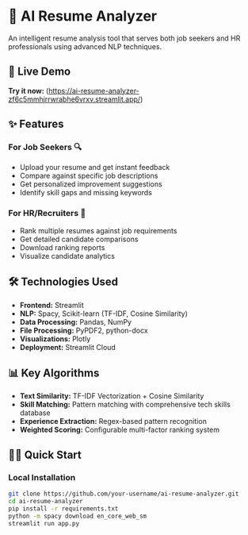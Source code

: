 # 🎯 AI Resume Analyzer

An intelligent resume analysis tool that serves both job seekers and HR professionals using advanced NLP techniques.

## 🚀 Live Demo
**Try it now:** (https://ai-resume-analyzer-zf6c5mmhjrrwrabhe6vrxv.streamlit.app/)

## ✨ Features

### For Job Seekers 🔍
- Upload your resume and get instant feedback
- Compare against specific job descriptions  
- Get personalized improvement suggestions
- Identify skill gaps and missing keywords

### For HR/Recruiters 👔
- Rank multiple resumes against job requirements
- Get detailed candidate comparisons
- Download ranking reports
- Visualize candidate analytics

## 🛠️ Technologies Used
- **Frontend:** Streamlit
- **NLP:** Spacy, Scikit-learn (TF-IDF, Cosine Similarity)
- **Data Processing:** Pandas, NumPy
- **File Processing:** PyPDF2, python-docx
- **Visualizations:** Plotly
- **Deployment:** Streamlit Cloud

## 📊 Key Algorithms
- **Text Similarity:** TF-IDF Vectorization + Cosine Similarity
- **Skill Matching:** Pattern matching with comprehensive tech skills database
- **Experience Extraction:** Regex-based pattern recognition
- **Weighted Scoring:** Configurable multi-factor ranking system

## 🏃‍♂️ Quick Start

### Local Installation
```bash
git clone https://github.com/your-username/ai-resume-analyzer.git
cd ai-resume-analyzer
pip install -r requirements.txt
python -m spacy download en_core_web_sm
streamlit run app.py
